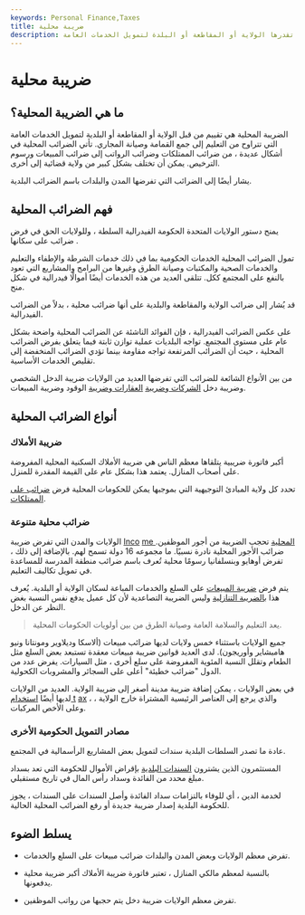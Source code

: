 ```yaml
---
keywords: Personal Finance,Taxes
title: ضريبة محلية
description: بالإضافة إلى ضريبة الدخل الفيدرالية ، يدفع معظم الأمريكيين ضرائب محلية مختلفة تقدرها الولاية أو المقاطعة أو البلدة لتمويل الخدمات العامة.
---
```


# ضريبة محلية
## ما هي الضريبة المحلية؟

الضريبة المحلية هي تقييم من قبل الولاية أو المقاطعة أو البلدية لتمويل الخدمات العامة التي تتراوح من التعليم إلى جمع القمامة وصيانة المجاري. تأتي الضرائب المحلية في أشكال عديدة ، من ضرائب الممتلكات وضرائب الرواتب إلى ضرائب المبيعات ورسوم الترخيص. يمكن أن تختلف بشكل كبير من ولاية قضائية إلى أخرى.

يشار أيضًا إلى الضرائب التي تفرضها المدن والبلدات باسم الضرائب البلدية.

## فهم الضرائب المحلية

يمنح دستور الولايات المتحدة الحكومة الفيدرالية السلطة ، وللولايات الحق في فرض ضرائب على سكانها .

تمول الضرائب المحلية الخدمات الحكومية بما في ذلك خدمات الشرطة والإطفاء والتعليم والخدمات الصحية والمكتبات وصيانة الطرق وغيرها من البرامج والمشاريع التي تعود بالنفع على المجتمع ككل. تتلقى العديد من هذه الخدمات أيضًا أموالًا فيدرالية في شكل منح.

قد يُشار إلى ضرائب الولاية والمقاطعة والبلدية على أنها ضرائب محلية ، بدلاً من الضرائب الفيدرالية.

على عكس الضرائب الفيدرالية ، فإن الفوائد الناشئة عن الضرائب المحلية واضحة بشكل عام على مستوى المجتمع. تواجه البلديات عملية توازن ثابتة فيما يتعلق بفرض الضرائب المحلية ، حيث أن الضرائب المرتفعة تواجه مقاومة بينما تؤدي الضرائب المنخفضة إلى تقليص الخدمات الأساسية.

من بين الأنواع الشائعة للضرائب التي تفرضها العديد من الولايات ضريبة الدخل الشخصي وضريبة دخل [الشركات وضريبة](/corporatetax) [العقارات وضريبة](/estatetax) الوقود وضريبة المبيعات.

## أنواع الضرائب المحلية

### ضريبة الأملاك

أكبر فاتورة ضريبية يتلقاها معظم الناس هي ضريبة الأملاك السكنية المحلية المفروضة على أصحاب المنازل. يعتمد هذا بشكل عام على القيمة المقدرة للمنزل.

تحدد كل ولاية المبادئ التوجيهية التي بموجبها يمكن للحكومات المحلية فرض [ضرائب على الممتلكات](/propertytax).

### ضرائب محلية متنوعة

الولايات والمدن التي تفرض ضريبة [Inco](/incometax) [me المحلية](/incometax) تحجب الضريبة من أجور الموظفين. ضرائب الأجور المحلية نادرة نسبيًا. ما مجموعه 16 دولة تسمح لهم. بالإضافة إلى ذلك ، تفرض أوهايو وبنسلفانيا رسومًا محلية تُعرف باسم ضرائب منطقة المدرسة للمساعدة في تمويل تكاليف التعليم.

يتم فرض [ضريبة المبيعات](/salestax) على السلع والخدمات المباعة لسكان الولاية أو البلدية. يُعرف هذا [بالضريبة التنازلية](/regressivetax) وليس الضريبة التصاعدية لأن كل عميل يدفع نفس النسبة بغض النظر عن الدخل.

> يعد التعليم والسلامة العامة وصيانة الطرق من بين أولويات الحكومات المحلية.

>

جميع الولايات باستثناء خمس ولايات لديها ضرائب مبيعات (ألاسكا وديلاوير ومونتانا ونيو هامبشاير وأوريجون). لدى العديد قوانين ضريبة مبيعات معقدة تستبعد بعض السلع مثل الطعام وتقلل النسبة المئوية المفروضة على سلع أخرى ، مثل السيارات. يفرض عدد من الدول "ضرائب خطيئة" أعلى على السجائر والمشروبات الكحولية.

في بعض الولايات ، يمكن إضافة ضريبة مدينة أصغر إلى ضريبة الولاية. العديد من الولايات لديها أيضًا [استخدام t](/use-tax) [ax](/use-tax) ، والذي يرجع إلى العناصر الرئيسية المشتراة خارج الولاية ، وعلى الأخص المركبات.

### مصادر التمويل الحكومية الأخرى

عادة ما تصدر السلطات البلدية سندات لتمويل بعض المشاريع الرأسمالية في المجتمع.

المستثمرون الذين يشترون [السندات البلدية](/municipalbond) بإقراض الأموال للحكومة التي تعد بسداد مبلغ محدد من الفائدة وسداد رأس المال في تاريخ مستقبلي.

لخدمة الدين ، أي للوفاء بالتزامات سداد الفائدة وأصل السندات على السندات ، يجوز للحكومة البلدية إصدار ضريبة جديدة أو رفع الضرائب المحلية الحالية.

## يسلط الضوء

- تفرض معظم الولايات وبعض المدن والبلدات ضرائب مبيعات على السلع والخدمات.

- بالنسبة لمعظم مالكي المنازل ، تعتبر فاتورة ضريبة الأملاك أكبر ضريبة محلية يدفعونها.

- تفرض معظم الولايات ضريبة دخل يتم حجبها من رواتب الموظفين.

